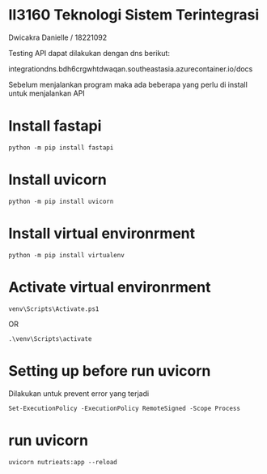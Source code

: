 # II3160 Teknologi Sistem Terintegrasi 

Dwicakra Danielle / 18221092

Testing API dapat dilakukan dengan dns berikut:

integrationdns.bdh6crgwhtdwaqan.southeastasia.azurecontainer.io/docs

Sebelum menjalankan program maka ada beberapa yang perlu di install untuk menjalankan API
# Install fastapi
```
python -m pip install fastapi     
```

# Install uvicorn
```
python -m pip install uvicorn     
```

# Install virtual environrment
```
python -m pip install virtualenv      
```

# Activate virtual environrment
```
venv\Scripts\Activate.ps1 
```
OR
```
.\venv\Scripts\activate
```

# Setting up before run uvicorn 
Dilakukan untuk prevent error yang terjadi
```
Set-ExecutionPolicy -ExecutionPolicy RemoteSigned -Scope Process
```

# run uvicorn 
```
uvicorn nutrieats:app --reload
```





